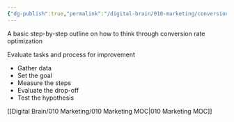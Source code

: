 ```yaml
---
{"dg-publish":true,"permalink":"/digital-brain/010-marketing/conversion-rate-optimization/"}
---
```


A basic step-by-step outline on how to think through conversion rate optimization

Evaluate tasks and process for improvement
- Gather data
- Set the goal
- Measure the steps
- Evaluate the drop-off
- Test the hypothesis

[[Digital Brain/010 Marketing/010 Marketing MOC\|010 Marketing MOC]]
